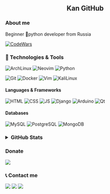 
<h2 align="center">Kan GitHub</h2>

<h3>About me</h3>
Beginner 🐍python developer from Russia


<a href="https://www.codewars.com/users/TheK4n"><img alt="CodeWars" src="https://www.codewars.com/users/TheK4n/badges/small" /></a>


<h3>🔧 Technologies & Tools</h3>

<p>
  <img alt="ArchLinux" src="https://img.shields.io/badge/OS-ArchLinux-informational?style=flat-square&logo=archlinux&logoColor=white&color=5194f0&bgcolor=110d17" />
  <img alt="Neovim" src="https://img.shields.io/badge/Editor-Neovim-informational?style=flat-square&logo=neovim&logoColor=white&color=5194f0" />
  <img alt="Python" src="https://img.shields.io/badge/Code-Python-informational?style=flat-square&logo=python&logoColor=white&color=5194f0" />
</p>

<p>
  <img alt="Git" src="https://img.shields.io/badge/Git-F05032?style=flat-square&logo=git&logoColor=white" />
  <img alt="Docker" src="https://img.shields.io/badge/Docker-219bea?style=flat-square&logo=docker&logoColor=white" />
  <img alt="Vim" src="https://img.shields.io/badge/Vim-white?style=flat-square&logo=vim&logoColor=green" />
  <img alt="KaliLinux" src="https://img.shields.io/badge/Kali_Linux-1A1A1A?style=flat-square&logo=kali%20linux&logoColor=white" />
</p>


<h4>Languages & Frameworks</h4>
<p>
  <img alt="HTML" src="https://img.shields.io/badge/HTML-dc4731?style=flat-square&logo=html5&logoColor=white" />
  <img alt="CSS" src="https://img.shields.io/badge/CSS-005ae0?style=flat-square&logo=css3&logoColor=white" />
  <img alt="JS" src="https://img.shields.io/badge/JavaScript-fad74d?style=flat-square&logo=javascript&logoColor=black" />
  <img alt="Django" src="https://img.shields.io/badge/Django-163e2f?style=flat-square&logo=django&logoColor=white" />
  <img alt="Arduino" src="https://img.shields.io/badge/Arduino-30a086?style=flat-square&logo=arduino&logoColor=white" />
  <img alt="Qt" src="https://img.shields.io/badge/Qt-56ca5b?style=flat-square&logo=qt&logoColor=white" />
</p>


<h4>Databases</h4>
<p>
  <img alt="MySQL" src="https://img.shields.io/badge/MySQL-0d6586?style=flat-square&logo=mysql&logoColor=white" />
  <img alt="PostgreSQL" src="https://img.shields.io/badge/PostgreSQL-33698f?style=flat-square&logo=postgresql&logoColor=white" />
  <img alt="MongoDB" src="https://img.shields.io/badge/MongoDB-599636?style=flat-square&logo=mongodb&logoColor=white" />
</p>


<h3>
<details>
  <summary>GitHub Stats</summary>
  <p></p>
  <p align="left"> <img src="https://komarev.com/ghpvc/?username=thek4n&label=Profile%20views&color=0e75b6&style=flat" alt="TheK4n" /> </p>
  <table align="center">
    <tr>
      <td><img alt="github stats" width="550px" align="left" src="https://github-readme-stats.vercel.app/api?username=thek4n&hide_border=true&count_private=false&layout=compact&hide_title=true&show_icons=true&theme=dark&icon_color=5194f0&bg_color=0d1117" /></td>
      <td><img alt="github stats" width="550px" src="https://github-readme-stats.vercel.app/api/top-langs/?username=thek4n&hide=html&layout=compact&hide_border=true&hide_title=true&theme=dark&icon_color=5194f0&bg_color=0d1117" /></td>
    </tr>
  </table>
  <p align="center"><img alt="github streak" width="420" src="https://github-readme-streak-stats.herokuapp.com/?user=TheK4n&theme=dark&hide_border=true&background=080e16"></p>
  
</details>
</h3>


<h3>Donate</h3>
<a href="https://qiwi.com/n/THREA793"><img src="https://img.shields.io/badge/Qiwi-informational?style=flat-square&logo=qiwi&logoColor=&color=grey&bgcolor=110d17" /></a>


<h3>📞 Contact me</h3>
<a href="https://t.me/thek4n"><img src="https://img.shields.io/badge/-Telegram-5194f0?style=flat-square&logo=Telegram&color=grey" /></a>
<a href="mailto:thek4n@yandex.ru"><img src="https://img.shields.io/badge/-Mail-5194f0?style=flat-square&color=grey" /></a>
<a href="https://discord.gg/BmuCEZ6Ma7"><img src="https://img.shields.io/badge/-Discord-5194f0?style=flat-square&logo=discord&color=grey" /></a>

